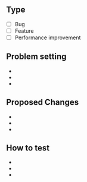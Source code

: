 ## Type

- [ ] Bug
- [ ] Feature
- [ ] Performance improvement

## Problem setting

-
-
-

## Proposed Changes

-
-
-

## How to test

-
-
-
